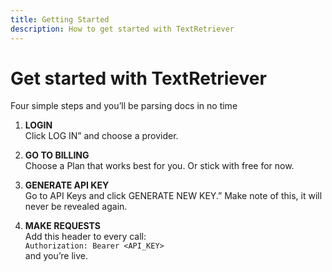 ```yaml
---
title: Getting Started
description: How to get started with TextRetriever
---
```


# Get started with TextRetriever

Four simple steps and you’ll be parsing docs in no time

1. **LOGIN**  
   Click LOG IN” and choose a provider.

2. **GO TO BILLING**  
   Choose a Plan that works best for you. Or stick with free for now.

3. **GENERATE API KEY**  
   Go to API Keys and click GENERATE NEW KEY.” Make note of this, it will never be revealed again.

4. **MAKE REQUESTS**  
   Add this header to every call:  
   `Authorization: Bearer <API_KEY>`  
   and you’re live.


